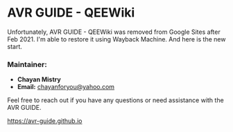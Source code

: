 # AVR GUIDE - QEEWiki

Unfortunately, AVR GUIDE - QEEWiki was removed from Google Sites after Feb 2021.
I'm able to restore it using Wayback Machine. And here is the new start.

### Maintainer:

- **Chayan Mistry**
- **Email:** [chayanforyou@yahoo.com](mailto:chayanforyou@yahoo.com)

Feel free to reach out if you have any questions or need assistance with the AVR GUIDE.

https://avr-guide.github.io
